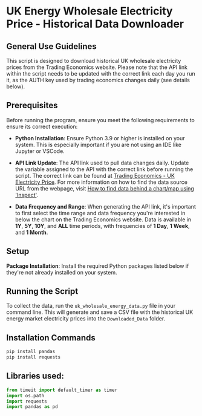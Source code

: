 # UK Energy Wholesale Electricity Price - Historical Data Downloader
## General Use Guidelines

This script is designed to download historical UK wholesale electricity prices from the Trading Economics website. Please note that the API link within the script needs to be updated with the correct link each day you run it, as the AUTH key used by trading economics changes daily (see details below).

## Prerequisites

Before running the program, ensure you meet the following requirements to ensure its correct execution:

- **Python Installation**: Ensure Python 3.9 or higher is installed on your system. This is especially important if you are not using an IDE like Jupyter or VSCode.

- **API Link Update**: The API link used to pull data changes daily. Update the variable assigned to the API with the correct link before running the script. The correct link can be found at [Trading Economics - UK Electricity Price](https://tradingeconomics.com/united-kingdom/electricity-price). For more information on how to find the data source URL from the webpage, visit [How to find data behind a chart/map using 'Inspect'](https://onlinejournalismblog.com/2017/05/10/how-to-find-data-behind-chart-map-using-inspector/).

- **Data Frequency and Range**: When generating the API link, it's important to first select the time range and data frequency you're interested in below the chart on the Trading Economics website. Data is available in **1Y**, **5Y**, **10Y**, and **ALL** time periods, with frequencies of **1 Day**, **1 Week**, and **1 Month**.

## Setup

**Package Installation**: Install the required Python packages listed below if they're not already installed on your system.

## Running the Script

To collect the data, run the `uk_wholesale_energy_data.py` file in your command line. This will generate and save a CSV file with the historical UK energy market electricity prices into the `Downloaded_Data` folder.

## Installation Commands
```python
pip install pandas
pip install requests
```
    
## Libraries used:
```python
from timeit import default_timer as timer
import os.path
import requests
import pandas as pd 
```
